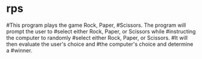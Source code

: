 # rps
#This program plays the game Rock, Paper, 
#Scissors. The program will prompt the user to
#select either Rock, Paper, or Scissors while
#instructing the computer to randomly 
#select either Rock, Paper, or Scissors.
#It will then evaluate the user's choice and
#the computer's choice and determine a 
#winner.
